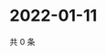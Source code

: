 # 2022-01-11

共 0 条

<!-- BEGIN WEIBO -->
<!-- 最后更新时间 Tue Jan 11 2022 02:17:54 GMT+0800 (China Standard Time) -->

<!-- END WEIBO -->
